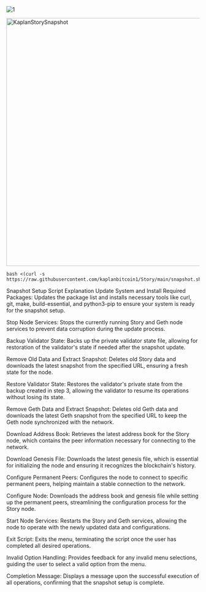 ![1](https://github.com/user-attachments/assets/3c1305cb-d980-49e6-afaf-6d0e594abe78)

<img width="646" alt="KaplanStorySnapshot" src="https://github.com/user-attachments/assets/dd223d4b-305f-4a34-8c75-ef64e3497b98">

```
bash <(curl -s https://raw.githubusercontent.com/kaplanbitcoin1/Story/main/snapshot.sh)
```

Snapshot Setup Script Explanation
Update System and Install Required Packages: Updates the package list and installs necessary tools like curl, git, make, build-essential, and python3-pip to ensure your system is ready for the snapshot setup.

Stop Node Services: Stops the currently running Story and Geth node services to prevent data corruption during the update process.

Backup Validator State: Backs up the private validator state file, allowing for restoration of the validator's state if needed after the snapshot update.

Remove Old Data and Extract Snapshot: Deletes old Story data and downloads the latest snapshot from the specified URL, ensuring a fresh state for the node.

Restore Validator State: Restores the validator's private state from the backup created in step 3, allowing the validator to resume its operations without losing its state.

Remove Geth Data and Extract Snapshot: Deletes old Geth data and downloads the latest Geth snapshot from the specified URL to keep the Geth node synchronized with the network.

Download Address Book: Retrieves the latest address book for the Story node, which contains the peer information necessary for connecting to the network.

Download Genesis File: Downloads the latest genesis file, which is essential for initializing the node and ensuring it recognizes the blockchain's history.

Configure Permanent Peers: Configures the node to connect to specific permanent peers, helping maintain a stable connection to the network.

Configure Node: Downloads the address book and genesis file while setting up the permanent peers, streamlining the configuration process for the Story node.

Start Node Services: Restarts the Story and Geth services, allowing the node to operate with the newly updated data and configurations.

Exit Script: Exits the menu, terminating the script once the user has completed all desired operations.

Invalid Option Handling: Provides feedback for any invalid menu selections, guiding the user to select a valid option from the menu.

Completion Message: Displays a message upon the successful execution of all operations, confirming that the snapshot setup is complete.

